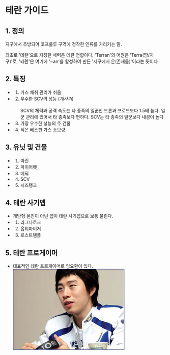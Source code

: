 # 테란 가이드

## 1. 정의 

지구에서 추방되어 코프룰루 구역에 정착한 인류를 가리키는 말.

최초로 '테란'으로 자칭한 세력은 테란 연합이다. 'Terran'의 어원은 'Terra(땅/지구)'로, '테란'은 여기에 '~an'을 합성하여 만든 '지구에서 온(존재들)'이라는 뜻이다

## 2. 특징 

- 1. 가스 채취 관리가 쉬움
- 2. 우수한 SCV의 성능 (*개사기*)  <br><br>
    SCV의 체력과 공격 속도는 타 종족의 일꾼인 드론과 프로브보다 1.5배 높다. 일꾼 관리에 있어서 타 종족보다 편하다. SCV는 타 종족의 일꾼보다 내성이 높다
- 3. 가장 우수한 성능의 주 건물
- 4. 적은 베스핀 가스 소모량

## 3. 유닛 및 건물 
- 1. 마린 
- 2. 파이어뱃
- 3. 메딕
- 4. SCV
- 5. 시즈탱크 

## 4. 테란 사기맵 
- 개방형 본진이 아닌 맵이 테란 사기맵으로 보통 불린다. 
- 1. 라그나로크
- 2. 옵티마이저
- 3. 로스트템플 

## 5. 테란 프로게이머
- 대표적인 테란 프로게이머로 임요환이 있다. 
![임요환이미지](./img/terran_gamer.jpg)